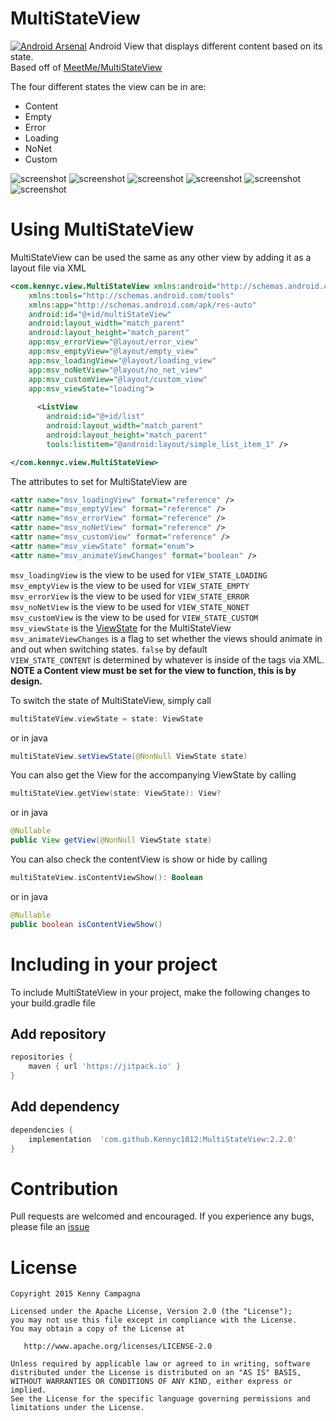 # MultiStateView
[![Android Arsenal](https://img.shields.io/badge/Android%20Arsenal-MultiStateView-brightgreen.svg?style=flat)](http://android-arsenal.com/details/1/1726)
Android View that displays different content based on its state.<br>
Based off of [MeetMe/MultiStateView](https://github.com/MeetMe/Android-MultiStateView)

The four different states the view can be in are:
- Content
- Empty
- Error
- Loading
- NoNet
- Custom

![screenshot](https://github.com/Kennyc1012/MultiStateView/blob/master/art/content.jpg)
![screenshot](https://github.com/Kennyc1012/MultiStateView/blob/master/art/loading.jpg)
![screenshot](https://github.com/Kennyc1012/MultiStateView/blob/master/art/empty.jpg)
![screenshot](https://github.com/Kennyc1012/MultiStateView/blob/master/art/error.jpg)
![screenshot](https://github.com/Kennyc1012/MultiStateView/blob/master/art/nonet.jpg)
![screenshot](https://github.com/Kennyc1012/MultiStateView/blob/master/art/custom.jpg)


# Using MultiStateView
MultiStateView can be used the same as any other view by adding it as a layout file via XML
```xml
<com.kennyc.view.MultiStateView xmlns:android="http://schemas.android.com/apk/res/android"
    xmlns:tools="http://schemas.android.com/tools"
    xmlns:app="http://schemas.android.com/apk/res-auto"
    android:id="@+id/multiStateView"
    android:layout_width="match_parent"
    android:layout_height="match_parent"
    app:msv_errorView="@layout/error_view"
    app:msv_emptyView="@layout/empty_view"
    app:msv_loadingView="@layout/loading_view"
    app:msv_noNetView="@layout/no_net_view"
    app:msv_customView="@layout/custom_view"
    app:msv_viewState="loading">
    
      <ListView
        android:id="@+id/list"
        android:layout_width="match_parent"
        android:layout_height="match_parent"
        tools:listitem="@android:layout/simple_list_item_1" />

</com.kennyc.view.MultiStateView>
```
The attributes to set for MultiStateView are
```xml
<attr name="msv_loadingView" format="reference" />
<attr name="msv_emptyView" format="reference" />
<attr name="msv_errorView" format="reference" />
<attr name="msv_noNetView" format="reference" />
<attr name="msv_customView" format="reference" />
<attr name="msv_viewState" format="enum">
<attr name="msv_animateViewChanges" format="boolean" />
```

`msv_loadingView` is the view to be used for `VIEW_STATE_LOADING` <br>
`msv_emptyView` is the view to be used for `VIEW_STATE_EMPTY` <br>
`msv_errorView` is the view to be used for `VIEW_STATE_ERROR` <br>
`msv_noNetView` is the view to be used for `VIEW_STATE_NONET` <br>
`msv_customView` is the view to be used for `VIEW_STATE_CUSTOM` <br>
`msv_viewState` is the [ViewState](https://github.com/Kennyc1012/MultiStateView/blob/master/library/src/main/java/com/kennyc/view/MultiStateView.kt#L34) for the MultiStateView<br>
`msv_animateViewChanges` is a flag to set whether the views should animate in and out when switching states. `false` by default<br>
`VIEW_STATE_CONTENT` is determined by whatever is inside of the tags via XML. <b>NOTE a Content view must be set for the view to function, this is by design.</b>

To switch the state of MultiStateView, simply call
```kotlin 
multiStateView.viewState = state: ViewState
```
or in java
```java
multiStateView.setViewState(@NonNull ViewState state)
```

You can also get the View for the accompanying ViewState by calling
```kotlin 
multiStateView.getView(state: ViewState): View?
```
or in java
```java
@Nullable
public View getView(@NonNull ViewState state)
```

You can also check the contentView is show or hide by calling
```kotlin 
multiStateView.isContentViewShow(): Boolean
```
or in java
```java
@Nullable
public boolean isContentViewShow()
```

# Including in your project
To include MultiStateView in your project, make the following changes to your build.gradle file

## Add repository 
```groovy
repositories {
    maven { url 'https://jitpack.io' }
}
```
## Add dependency
```groovy
dependencies {
    implementation  'com.github.Kennyc1012:MultiStateView:2.2.0'
}
```

# Contribution
Pull requests are welcomed and encouraged. If you experience any bugs, please file an [issue](https://github.com/Kennyc1012/MultiStateView/issues)

License
=======

    Copyright 2015 Kenny Campagna

    Licensed under the Apache License, Version 2.0 (the "License");
    you may not use this file except in compliance with the License.
    You may obtain a copy of the License at

       http://www.apache.org/licenses/LICENSE-2.0

    Unless required by applicable law or agreed to in writing, software
    distributed under the License is distributed on an "AS IS" BASIS,
    WITHOUT WARRANTIES OR CONDITIONS OF ANY KIND, either express or implied.
    See the License for the specific language governing permissions and
    limitations under the License.
